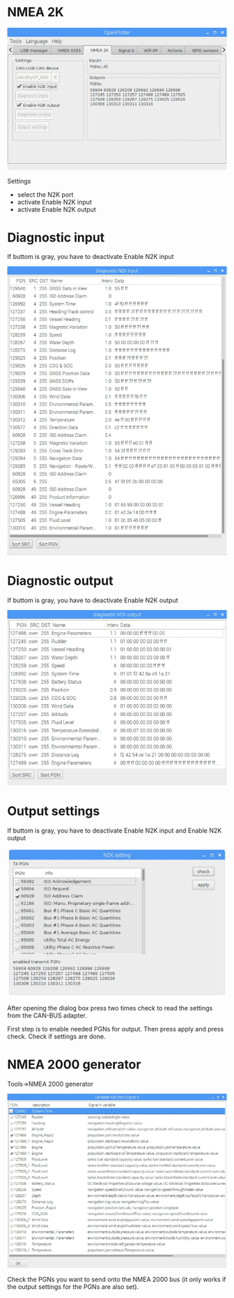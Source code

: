 # NMEA 2K

![](/assets/NMEA2K.jpg)

Settings

* select the N2K port
* activate Enable N2K input
* activate Enable N2K output

# Diagnostic input

If buttom is gray, you have to deactivate Enable N2K input

![](/assets/diagnosticN2Kinput.jpg)

# Diagnostic output

If buttom is gray, you have to deactivate Enable N2K output

![](/assets/diagnosticN2Koutput.jpg)

# Output settings

If buttom is gray, you have to deactivate Enable N2K input and Enable N2K output

![](/assets/N2Kform1.jpg)

After opening the dialog box press two times check to read the settings from the CAN-BUS adapter.

First step is to enable needed PGNs for output. Then press apply and press check. Check if settings are done.

# NMEA 2000 generator

Tools-&gt;NMEA 2000 generator

![](/assets/nmea2000generator.jpg)

Check the PGNs you want to send onto the NMEA 2000 bus \(it only works if the output settings for the PGNs are also set\).

